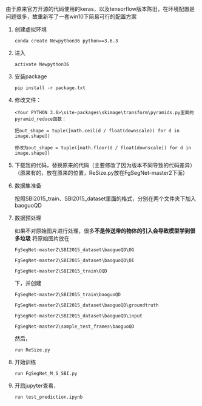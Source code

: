 由于原来官方开源的代码使用的keras，以及tensorflow版本陈旧，在环境配置是问题很多，故重新写了一套win10下简易可行的配置方案
1.   创建虚拟环境
      
         conda create Newpython36 python==3.6.3
        
2.   进入

         activate Newpython36
        
3.   安装package

         pip install -r package.txt
         
4.  修改文件：
   
        <Your PYTHON 3.6>\site-packages\skimage\transform\pyramids.py里面的pyramid_reduce函数：
   
        把out_shape = tuple([math.ceil(d / float(downscale)) for d in image.shape])
            
        修改为out_shape = tuple([math.floor(d / float(downscale)) for d in image.shape])
5.  下载我的代码，替换原来的代码（主要修改了因为版本不同导致的代码差异）（原来有的，放在原来的位置，ReSize.py放在FgSegNet-master2下面）
6.  数据集准备

    按照SBI2015_train、SBI2015_dataset里面的格式，分别在两个文件夹下加入baoguoQD
7.  数据预处理
    
    如果不对原始图片进行处理，很多**不是传送带的物体的引入会导致模型学到很多垃圾**
    将原始图片放在
    
        FgSegNet-master2\SBI2015_dataset\baoguoQD\OG
    
        FgSegNet-master2\SBI2015_dataset\baoguoQD\OI
    
        FgSegNet-master2\SBI2015_train\OQD
    
    下，并创建
    
        FgSegNet-master2\SBI2015_train\baoguoQD
     
        FgSegNet-master2\SBI2015_dataset\baoguoQD\groundtruth
    
        FgSegNet-master2\SBI2015_dataset\baoguoQD\input
    
        FgSegNet-master2\sample_test_frames\baoguoQD
    
    然后， 
        
        run ReSize.py
    
    
 8.  开始训练
        
         run FgSegNet_M_S_SBI.py
  
 9.  开启jupyter查看，
 
       
         run test_prediction.ipynb
    
    
    
    
    
